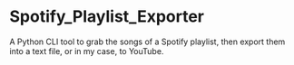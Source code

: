 # Spotify_Playlist_Exporter
A Python CLI tool to grab the songs of a Spotify playlist, then export them into a text file, or in my case, to YouTube.
